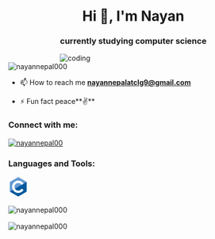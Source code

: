 <h1 align="center">Hi 👋, I'm Nayan</h1>
<h3 align="center">currently studying computer science</h3>

<img align="right" alt="coding" width="400" src="https://media.tenor.com/GfSX-u7VGM4AAAAM/coding.gif">


<p align="left"> <img src="https://komarev.com/ghpvc/?username=nayannepal000&label=Profile%20views&color=0e75b6&style=flat" alt="nayannepal000" /> </p>

- 📫 How to reach me **nayannepalatclg9@gmail.com**

- ⚡ Fun fact peace**✌**

<h3 align="left">Connect with me:</h3>
<p align="left">
<a href="https://instagram.com/nayannepal00" target="blank"><img align="center" src="https://raw.githubusercontent.com/rahuldkjain/github-profile-readme-generator/master/src/images/icons/Social/instagram.svg" alt="nayannepal00" height="30" width="40" /></a>
</p>

<h3 align="left">Languages and Tools:</h3>
<p align="left"> <a href="https://www.cprogramming.com/" target="_blank" rel="noreferrer"> <img src="https://raw.githubusercontent.com/devicons/devicon/master/icons/c/c-original.svg" alt="c" width="40" height="40"/> </a> </p>

<p><img align="center" src="https://github-readme-stats.vercel.app/api/top-langs?username=nayannepal000&show_icons=true&locale=en&layout=compact" alt="nayannepal000" /></p>

<p><img align="center" src="https://github-readme-streak-stats.herokuapp.com/?user=nayannepal000&" alt="nayannepal000" /></p>
